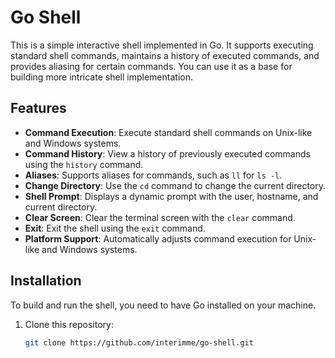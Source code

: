 # Go Shell

This is a simple interactive shell implemented in Go. It supports executing standard shell commands, maintains a history of executed commands, and provides aliasing for certain commands. You can use it as a base for building more intricate shell implementation.

## Features

- **Command Execution**: Execute standard shell commands on Unix-like and Windows systems.
- **Command History**: View a history of previously executed commands using the `history` command.
- **Aliases**: Supports aliases for commands, such as `ll` for `ls -l`.
- **Change Directory**: Use the `cd` command to change the current directory.
- **Shell Prompt**: Displays a dynamic prompt with the user, hostname, and current directory.
- **Clear Screen**: Clear the terminal screen with the `clear` command.
- **Exit**: Exit the shell using the `exit` command.
- **Platform Support**: Automatically adjusts command execution for Unix-like and Windows systems.

## Installation

To build and run the shell, you need to have Go installed on your machine.

1. Clone this repository:
   ```bash
   git clone https://github.com/interimme/go-shell.git
   ```
